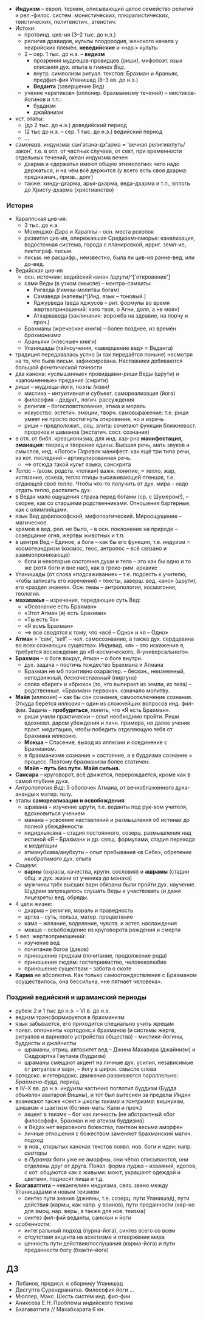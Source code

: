 
- __Индуизм__ – европ. термин, описывающий целое семейство религий и рел.-филос. систем: монистических, плюралистических, теистических, политеистич., атеистич.
- Истоки:
	- протоинд. цив-ия (3–2 тыс. до н.э.)
	- религия дравидов, культы плодородия, женского начала у неарийских племён, __неведийские__ и «нар.» культы
	- 2 – сер. 1 тыс. до н.э. – __ведизм__
		- прозрения мудрецов-провидцев _(риши)_, мифопоэт. язык описания дух. опыта в _гимнах Вед_.
		- внутр. символизм ритуал. текстов: Брахман и Араньяк, предфил-фия Упанишад (8–3 вв. до н.э.)
		- __Веданта__ (завершение Вед)
	- учение «еретиков» (оппонир. брахманизму течений) – мистиков-йогинов и т.п.:
		- буддизм
		- джайанизм
- ист. этапы:
	- (до 2 тыс. до н.э.) доведийский период
	- (2 тыс до н.э. – сер. 1 тыс. до н.э.) ведийский период
	- ...
- самоназв. индуизма: сан'атана-дх'арма = 'вечная религия/путь/закон', т.е. в отл. от частных случаев, от сект, при временности отдельных течений, океан индуизма вечен
	- дхарма и «держать» имеют общую этимологию: чего надо держаться, и на чём всё держится (у всего есть своя дхарма: предназнач., призв., долг)
	- также: хинду-дхарма, арья-дхарма, веда-дхарма и т.п., вплоть до Христу-дхарма (христианство)

### История

- Хараппская цив-ия:
	- 3 тыс. до н.э.
	- Мохенджо-Даро и Хараппы – осн. места рскопок
	- развитая цив-ия, опережавшая Средиземноморье: канализация, водосточная система, города с планировкой, ирриг. земл-ие, пиктограф. письм.
	- письм. не расшифр., неизвестно, была ли цив-ия ранне-вед. или до-вед.
- Ведийская цив-ия
	- осн. источник: ведийский канон _(шрути)_^['откровение']
	- сами Веды (в узком смысле) – мантра-самхиты:
		- Ригведа (гимны-молитвы богам)
		- Самаведа (напевы)^[Инд. язык – тоновый.]
		- Яджурведа (веда яджусов – рит. формулы во время жертвоприношений: «это твоя, о Агни, доля, а не моя»)
		- Атхарваведа (заклинания: ворожба на здравие, на порчу и проч.)
	- Брахманы (жреческие книги) – более позднее, из времён _брахманизма_
	- Араньяки («лесные» книги)
	- Упанишады (тайноучения, «завершение вед» = Веданта)
- традиция передавалась устно (и так передаётся поныне) несмотря на то, что была письм. зафиксирована. Наставники добиваются большой _фонетической точности_
- два канона: «услышанные» провидцами-риши Веды (шрути) и «запомненные» предания (смрити)
- _риши_ – мудрецы-йоги, поэты _(кави)_
	- мистика – интуитивная и субъект. самореализация (йога)
	- философия – дедукт., логич. рассуждения
	- религия – богословствование, этика и мораль
	- искусство: эстетич. эмоции, творч. самовыражение: т.е. риши умеет не просто постигнуть откровение, но и изречь
	- риши – предположит., соц. элита: сочетают функции ближневост. пророков и шаманов (экстатич. сост. сознания)
- в отл. от библ. креационизма, для инд. хар-рна __манифестация, эманация:__ творец и творение едины. Высшая речь, мать звуков и смыслов, инд. «Логос» _Паравак_ манифест. как ещё три типа речи, из кот. последний – артикулированная речь.
	- ==> отсюда такой культ языка, санскрита
- _Тапас_ – (возм. родств. «топка») важн. понятие, = тепло, жар, истязание, аскеза, тепло птицы высиживающей птенцов, т.е. отдающей своё тепло. Чтобы что-то получить от дух. мира – надо отдать тепло, распалить дух.
- в Ведах мало ощущения страха перед богами (ср. с Шумером!), – скорее, как со старшими родственниками. Отношения бартерные, как с олимпийцами.
- язык Вед дофилософский, мифопоэтический. Мироощущение – магическое.
- храмов в вед. рел. не было, – в осн. поклонение на природе – созерцание огня, жертвы животных и т.п.
- в центре Вед – Единое, а боги – как бы его функции, т.е. индуизм = космотеандризм (космос, теос, антропос – всё связано и взаимопроникающе)
	- боги и некоторые состояния души и тела – это как бы одно и то же (хотя боги и вне нас), как в греко-рим. архаике
- Упанишады (от слова «подсаживание» – т.е. подсесть к учителю, чтобы записать его изречения) – тексты, заверш. вед. канон (шрути), его «раздел знания». Осн. темы – антропология, космогония, теология.
- __махавакья__ – изречения, передающие суть Вед:
	- «Осознание есть Брахман»
	- «Этот Атман (я) есть Брахман»
	- «Ты есть То»
	- «Я есмь Брахман»
	- ==> все сводятся к тому, что «всё – Одно» и «я – Одно»
- __Атман__ = 'сам', 'self' – чел. самосознаание, а также дух. сердцевина во всех сознающих существах. Индивид. «я» – это искажение я, требуется восхождение до «Я-космического, Я-универсального».
- __Брахман__ – о боге вокруг, Атман – о боге внутри.
	- дух. задача – постичь тождество Брахмана и Атмана
	- Брахман не мб позитивно охарактер. – бескон., неизменный, неподвижный, _бескачественный_ (ниргуна)
	- слова «берег» и «брюхо» (то, что выпирает из земли, из тела) – родственные. «Брахман» первонач. означало молитву.
- __Майя__ (иллюзия) – как бы сон сознания, самоотключение сознания. Откуда берётся иллюзия – один из сложнейших вопросов инд. фил-фии. Задача – __пробудиться__, понять, что «Я есть Брахман».
	- риши учили практически – опыт необходимо пройти. Риши вдохновл. даром убеждения и личн. примера, но далее ученик практ. медитацию, чтобы победить отделяющую тебя от Брахмана иллюзию.
	- __Мокша__ – Спасение, выход из иллюзии и соединение с Брахманом.
	- в брахманизме сознание = состояние, а в буддизме сознание = процесс. Поэтому брахманизм более статичен.
	- __Майя – путь без пути. Майя сильна.__
- __Сансара__ – круговорот, всё движется, перерождается, кроме как в самой глубине духа.
- _Антропология Вед_: 5 оболочек Атмана, от вечноблаженного духа-ананды к матер. телу.
- этапы __самореализации и освобождения__:
	- шравана – изучение шрути, т.е. веданты под рук-вом учителя, вдохновиться учением
	- манана – усвоение наставлений и размышления об истинах до полной убеждённости
	- нидидхьясана – стадия постоянного, созерц. размышления над истиной «Я – Брахман» и др. свящ. формулами, стадия перехода к медитации
	- атманубхава/анубхути – опыт пребывания «в Себе», обретение _необратимого_ дух. опыта
- _Социум_:
	- __варны__ (окрасы, качества, крупн. сословия) и __ашрамы__ (стадии общ. и дух. жизни от ученика до монаха)
	- мужчины трёх высших варн обязаны были пройти дух. научение. Шудрам запрещалось слушать Веды и участвовать (и даже лицезреть) вед. обряды.
- 4 цели жизни: 
	- дхарма – религия, мораль и праведность
	- артха – суть, польза, матер. процветание
	- кама – желание, воделение, чувств. и эстет. наслаждения
	- мокша – освобождение из круговорота рождения и смерти
- 5 вел. жертвоприношений:
	- изучение вед
	- почитание богов (дэвов)
	- приношение предкам (почитание, продолжение рода)
	- приношение людям: гостеприимство, человеколюбие
	- приношение существам – забота о скоте
- __Карма__ не абсолютна. Как только самоотождествление с Брахманом осуществилось, она бессильна, «не пятнает человека».

### Поздний ведийский и шраманский периоды

- рубеж 2 и 1 тыс до н.э. – VI в. до н.э.
- ведизм трансформируется в брахманизм
- язык забывается, его приходится специально учить жрецам
- появл. оппоненты «ортодокс.» брахманов (и системы жертв, ритуалов и варнового устройства общества) – мистики-йогины, буддисты и джайнисты
	- шраманы, отриц. авторитет вед – Джина Махавира (джайнизм) и Сиддхартха Гаутама (буддизм)
	- шраманы смещают акцент на личные дух. усилия, независимые от ритуалов и варн, – йогу в широк. смысле слова
- ортодокс. и гетеродокс. движения развиваются параллельно: _Брахмано-будд._ период.
- в IV–X вв. до н.э. индуизм частично поглотил буддизм (Будда объявлен аватарой Вишны), и тот был вытеснен за пределы Индии
- возникают также «сект.» школы _теизма_ и _тантризма_: вишнуизм, шиваизм и шактизм (богиня-мать: Кали и проч.)
	- акцент в теизме – бог как личность (не абстрактный «бог философоф», Брахман и не атеизм буддизма)
	- в Ведах нет верховного божества, пантеон весьма аморфен
	- личные отношения с божеством заменяют брахманский магич. подход
	- в нов., открытых канонах текстов появл. нов. боги и идеи: напр. _аватары_
	- в _Пуранах_ боги уже не аморфны, они чётко описываются, они отделены друг от друга. Появл. форма _пуджа_ – изваяний, идолов, с кот. общаются как с живыми: моют, украшают одеждой и цветами, подносят пища и т.д.
- __Бхагаватгита__ – «евангелие» индуизма, связ. звено между Упанишадами и новым теизмом
	- синтез пути знания (джняны, т.е. созерц. пути Упанишад), пути действия (кармы, как напр. у воинов), пути преданности (хар-но для эмоц. нар. веры, а также для нов. теизма)
	- синтез фил-фий веданты, санкхьи и йоги
- особенности:
	- интегральный подход (пурна-йога), синтез всего со всем
	- отсутствия акцента на аскетизме и отвержении мира
	- ценность пути действия/послушания (карма-йога) и пути преданности богу (бхакти-йога)

## ДЗ

- Лобанов, предисл. к сборнику Упанишад
- Дасгупта Сурендранатха. Философия йоги ...
- Мюллер, Макс. Шесть систем инд. фил-фии
- Аникеева Е.Н. Проблемы индийского теизма
- Бхагаватгита // Махабхарата 6 кн.
